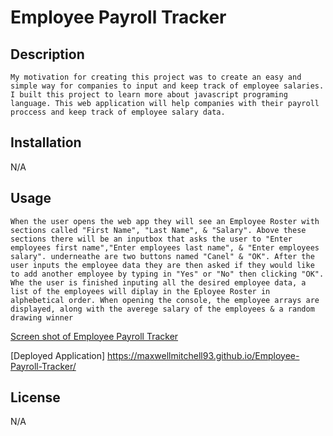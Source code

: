 # Employee Payroll Tracker

## Description 
    My motivation for creating this project was to create an easy and simple way for companies to input and keep track of employee salaries. I built this project to learn more about javascript programing language. This web application will help companies with their payroll proccess and keep track of employee salary data.

## Installation
N/A

## Usage
    When the user opens the web app they will see an Employee Roster with sections called "First Name", "Last Name", & "Salary". Above these sections there will be an inputbox that asks the user to "Enter employees first name","Enter employees last name", & "Enter employees salary". underneathe are two buttons named "Canel" & "OK". After the user inputs the employee data they are then asked if they would like to add another employee by typing in "Yes" or "No" then clicking "OK". Whe the user is finished inputing all the desired employee data, a list of the employees will diplay in the Eployee Roster in alphebetical order. When opening the console, the employee arrays are displayed, along with the averege salary of the employees & a random drawing winner 
[Screen shot of Employee Payroll Tracker](./screencapture-maxwellmitchell93-github-io-Employee-Payroll-Tracker-2024-03-19-15_19_45.png)

[Deployed Application] https://maxwellmitchell93.github.io/Employee-Payroll-Tracker/
## License
N/A

